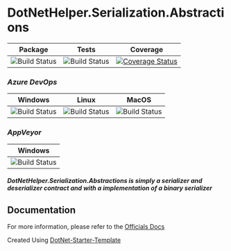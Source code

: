 # DotNetHelper.Serialization.Abstractions


| Package  | Tests | Coverage |
| :-----:  | :---: | :------: |
| ![Build Status][nuget-downloads]  | ![Build Status][tests]  | [![Coverage Status](https://coveralls.io/repos/github/TheMofaDe/DotNetHelper.Serialization.Abstractions/badge.svg)](https://coveralls.io/github/TheMofaDe/DotNetHelper.Serialization.Abstractions) |

### *Azure DevOps*
| Windows | Linux | MacOS |
| :-----: | :-----: | :---: | 
| ![Build Status][azure-windows]  | ![Build Status][azure-linux]  | ![Build Status][azure-macOS] 

### *AppVeyor*
| Windows |
| :-----: | 
| ![Build Status][appveyor-windows]


##### DotNetHelper.Serialization.Abstractions is simply a serializer and deserializer contract and with a implementation of a binary serializer
   

## Documentation
For more information, please refer to the [Officials Docs][2]

Created Using [DotNet-Starter-Template](http://themofade.github.io/DotNet-Starter-Template) 


<!-- Links. -->

[1]:  https://gist.github.com/davidfowl/ed7564297c61fe9ab814
[2]: http://themofade.github.io/DotNetHelper.Serialization.Abstractions

[Cake]: https://gist.github.com/davidfowl/ed7564297c61fe9ab814
[Azure DevOps]: https://gist.github.com/davidfowl/ed7564297c61fe9ab814
[AppVeyor]: https://gist.github.com/davidfowl/ed7564297c61fe9ab814
[GitVersion]: https://gitversion.readthedocs.io/en/latest/
[Nuget]: https://gist.github.com/davidfowl/ed7564297c61fe9ab814
[Chocolately]: https://gist.github.com/davidfowl/ed7564297c61fe9ab814
[WiX]: http://wixtoolset.org/
[DocFx]: https://dotnet.github.io/docfx/



<!-- BADGES. -->

[nuget-downloads]: https://img.shields.io/nuget/dt/DotNetHelper.Serialization.Abstractions.svg?style=flat-square
[tests]: https://img.shields.io/appveyor/tests/themofade/DotNetHelper.Serialization.Abstractions.svg?style=flat-square
[coverage-status]: https://dev.azure.com/Josephmcnealjr0013/DotNetHelper.Serialization.Abstractions/_apis/build/status/TheMofaDe.DotNetHelper.Serialization.Abstractions?branchName=master&jobName=Windows

[azure-windows]: https://dev.azure.com/Josephmcnealjr0013/DotNetHelper.Serialization.Abstractions/_apis/build/status/TheMofaDe.DotNetHelper.Serialization.Abstractions?branchName=master&jobName=Windows
[azure-linux]: https://dev.azure.com/Josephmcnealjr0013/DotNetHelper.Serialization.Abstractions/_apis/build/status/TheMofaDe.DotNetHelper.Serialization.Abstractions?branchName=master&jobName=Linux
[azure-macOS]: https://dev.azure.com/Josephmcnealjr0013/DotNetHelper.Serialization.Abstractions/_apis/build/status/TheMofaDe.DotNetHelper.Serialization.Abstractions?branchName=master&jobName=macOS

[appveyor-windows]: https://ci.appveyor.com/project/TheMofaDe/DotNetHelper.Serialization.Abstractions/branch/master
